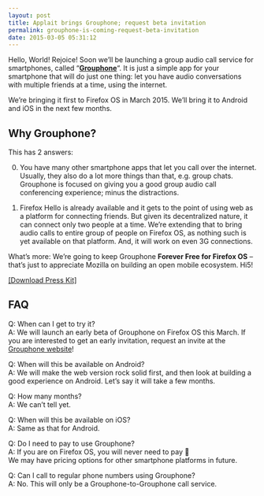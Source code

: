 ```yaml
---
layout: post
title: Applait brings Grouphone; request beta invitation
permalink: grouphone-is-coming-request-beta-invitation
date: 2015-03-05 05:31:12
---
```


Hello, World! Rejoice! Soon we’ll be launching a group audio call service for smartphones, called “[**Grouphone**](http://grouphone.applait.com)“. It is just a simple app for your smartphone that will do just one thing: let you have audio conversations with multiple friends at a time, using the internet.

We’re bringing it first to Firefox OS in March 2015. We’ll bring it to Android and iOS in the next few months.


## Why Grouphone?

This has 2 answers:

0) You have many other smartphone apps that let you call over the internet. Usually, they also do a lot more things than that, e.g. group chats. Grouphone is focused on giving you a good group audio call conferencing experience; minus the distractions.

1) Firefox Hello is already available and it gets to the point of using web as a platform for connecting friends. But given its decentralized nature, it can connect only two people at a time. We’re extending that to bring audio calls to entire group of people on Firefox OS, as nothing such is yet available on that platform. And, it will work on even 3G connections.

What’s more: We’re going to keep Grouphone **Forever Free for Firefox OS** – that’s just to appreciate Mozilla on building an open mobile ecosystem. Hi5!

[[Download Press Kit]](http://grouphone.applait.com/downloads/press-kit.zip)


## FAQ

Q: When can I get to try it?  
 A: We will launch an early beta of Grouphone on Firefox OS this March. If you are interested to get an early invitation, request an invite at the [Grouphone website](http://grouphone.applait.com)!

Q: When will this be available on Android?  
 A: We will make the web version rock solid first, and then look at building a good experience on Android. Let’s say it will take a few months.

Q: How many months?  
 A: We can’t tell yet.

Q: When will this be available on iOS?  
 A: Same as that for Android.

Q: Do I need to pay to use Grouphone?  
 A: If you are on Firefox OS, you will never need to pay 🙂  
 We may have pricing options for other smartphone platforms in future.

Q: Can I call to regular phone numbers using Grouphone?  
 A: No. This will only be a Grouphone-to-Grouphone call service.


